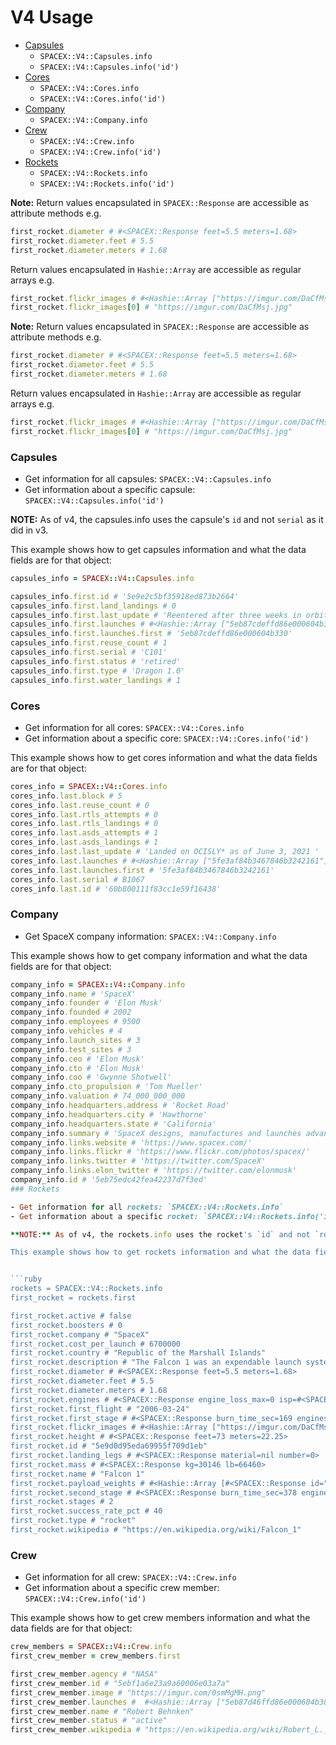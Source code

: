 # V4 Usage
- [Capsules](#capsules)
  - `SPACEX::V4::Capsules.info`
  - `SPACEX::V4::Capsules.info('id')`
- [Cores](#cores)
  - `SPACEX::V4::Cores.info`
  - `SPACEX::V4::Cores.info('id')`
- [Company](#company)
  - `SPACEX::V4::Company.info`
- [Crew](#crew)
  - `SPACEX::V4::Crew.info`
  - `SPACEX::V4::Crew.info('id')`
- [Rockets](#rockets)
  - `SPACEX::V4::Rockets.info`
  - `SPACEX::V4::Rockets.info('id')`

**Note:**
Return values encapsulated in `SPACEX::Response` are accessible as attribute methods e.g.

```ruby
first_rocket.diameter # #<SPACEX::Response feet=5.5 meters=1.68>
first_rocket.diameter.feet # 5.5
first_rocket.diameter.meters # 1.68
```

Return values encapsulated in `Hashie::Array` are accessible as regular arrays e.g.

```ruby
first_rocket.flickr_images # #<Hashie::Array ["https://imgur.com/DaCfMsj.jpg", "https://imgur.com/azYafd8.jpg"]>
first_rocket.flickr_images[0] # "https://imgur.com/DaCfMsj.jpg"
```

**Note:**
Return values encapsulated in `SPACEX::Response` are accessible as attribute methods e.g.
```ruby
first_rocket.diameter # #<SPACEX::Response feet=5.5 meters=1.68>
first_rocket.diameter.feet # 5.5
first_rocket.diameter.meters # 1.68
```
Return values encapsulated in `Hashie::Array` are accessible as regular arrays e.g.
```ruby
first_rocket.flickr_images # #<Hashie::Array ["https://imgur.com/DaCfMsj.jpg", "https://imgur.com/azYafd8.jpg"]>
first_rocket.flickr_images[0] # "https://imgur.com/DaCfMsj.jpg"
```

### Capsules

- Get information for all capsules: `SPACEX::V4::Capsules.info`
- Get information about a specific capsule: `SPACEX::V4::Capsules.info('id')`

**NOTE:** As of v4, the capsules.info uses the capsule's `id` and not `serial` as it did in v3.


This example shows how to get capsules information and what the data fields are for that object:

```ruby
capsules_info = SPACEX::V4::Capsules.info

capsules_info.first.id # '5e9e2c5bf35918ed873b2664'
capsules_info.first.land_landings # 0
capsules_info.first.last_update # 'Reentered after three weeks in orbit'
capsules_info.first.launches # #<Hashie::Array ["5eb87cdeffd86e000604b330"]>
capsules_info.first.launches.first # '5eb87cdeffd86e000604b330'
capsules_info.first.reuse_count # 1
capsules_info.first.serial # 'C101'
capsules_info.first.status # 'retired'
capsules_info.first.type # 'Dragon 1.0'
capsules_info.first.water_landings # 1
```

### Cores

- Get information for all cores: `SPACEX::V4::Cores.info`
- Get information about a specific core: `SPACEX::V4::Cores.info('id')`

This example shows how to get cores information and what the data fields are for that object:

```ruby
cores_info = SPACEX::V4::Cores.info
cores_info.last.block # 5
cores_info.last.reuse_count # 0
cores_info.last.rtls_attempts # 0
cores_info.last.rtls_landings # 0
cores_info.last.asds_attempts # 1
cores_info.last.asds_landings # 1
cores_info.last.last_update # 'Landed on OCISLY* as of June 3, 2021 '
cores_info.last.launches # #<Hashie::Array ["5fe3af84b3467846b3242161"]>
cores_info.last.launches.first # '5fe3af84b3467846b3242161'
cores_info.last.serial # B1067
cores_info.last.id # '60b800111f83cc1e59f16438'
```

### Company

- Get SpaceX company information: `SPACEX::V4::Company.info`

This example shows how to get company information and what the data fields are for that object:

```ruby
company_info = SPACEX::V4::Company.info
company_info.name # 'SpaceX'
company_info.founder # 'Elon Musk'
company_info.founded # 2002
company_info.employees # 9500
company_info.vehicles # 4
company_info.launch_sites # 3
company_info.test_sites # 3
company_info.ceo # 'Elon Musk'
company_info.cto # 'Elon Musk'
company_info.coo # 'Gwynne Shotwell'
company_info.cto_propulsion # 'Tom Mueller'
company_info.valuation # 74_000_000_000
company_info.headquarters.address # 'Rocket Road'
company_info.headquarters.city # 'Hawthorne'
company_info.headquarters.state # 'California'
company_info.summary # 'SpaceX designs, manufactures and launches advanced rockets and spacecraft. The company was founded in 2002 to revolutionize space technology, with the ultimate goal of enabling people to live on other planets.'
company_info.links.website # 'https://www.spacex.com/'
company_info.links.flickr # 'https://www.flickr.com/photos/spacex/'
company_info.links.twitter # 'https://twitter.com/SpaceX'
company_info.links.elon_twitter # 'https://twitter.com/elonmusk'
company_info.id # '5eb75edc42fea42237d7f3ed'
### Rockets

- Get information for all rockets: `SPACEX::V4::Rockets.info`
- Get information about a specific rocket: `SPACEX::V4::Rockets.info('id')`

**NOTE:** As of v4, the rockets.info uses the rocket's `id` and not `rocket_id` as it did in v3.

This example shows how to get rockets information and what the data fields are for that object:


```ruby
rockets = SPACEX::V4::Rockets.info
first_rocket = rockets.first

first_rocket.active # false
first_rocket.boosters # 0
first_rocket.company # "SpaceX"
first_rocket.cost_per_launch # 6700000
first_rocket.country # "Republic of the Marshall Islands"
first_rocket.description # "The Falcon 1 was an expendable launch system privately developed and manufactured by SpaceX during 2006-2009. On 28 September 2008, Falcon 1 became the first privately-developed liquid-fuel launch vehicle to go into orbit around the Earth."
first_rocket.diameter # #<SPACEX::Response feet=5.5 meters=1.68>
first_rocket.diameter.feet # 5.5
first_rocket.diameter.meters # 1.68
first_rocket.engines # #<SPACEX::Response engine_loss_max=0 isp=#<SPACEX::Response sea_level=267 vacuum=304> layout="single" number=1 propellant_1="liquid oxygen" propellant_2="RP-1 kerosene" thrust_sea_level=#<SPACEX::Response kN=420 lbf=94000> thrust_to_weight=96 thrust_vacuum=#<SPACEX::Response kN=480 lbf=110000> type="merlin" version="1C">
first_rocket.first_flight # "2006-03-24"
first_rocket.first_stage # #<SPACEX::Response burn_time_sec=169 engines=1 fuel_amount_tons=44.3 reusable=false thrust_sea_level=#<SPACEX::Response kN=420 lbf=94000> thrust_vacuum=#<SPACEX::Response kN=480 lbf=110000>>
first_rocket.flickr_images # #<Hashie::Array ["https://imgur.com/DaCfMsj.jpg", "https://imgur.com/azYafd8.jpg"]>
first_rocket.height # #<SPACEX::Response feet=73 meters=22.25>
first_rocket.id # "5e9d0d95eda69955f709d1eb"
first_rocket.landing_legs # #<SPACEX::Response material=nil number=0>
first_rocket.mass # #<SPACEX::Response kg=30146 lb=66460>
first_rocket.name # "Falcon 1"
first_rocket.payload_weights # #<Hashie::Array [#<SPACEX::Response id="leo" kg=450 lb=992 name="Low Earth Orbit">]>
first_rocket.second_stage # #<SPACEX::Response burn_time_sec=378 engines=1 fuel_amount_tons=3.38 payloads=#<SPACEX::Response composite_fairing=#<SPACEX::Response diameter=#<SPACEX::Response feet=4.9 meters=1.5> height=#<SPACEX::Response feet=11.5 meters=3.5>> option_1="composite fairing"> reusable=false thrust=#<SPACEX::Response kN=31 lbf=7000>>
first_rocket.stages # 2
first_rocket.success_rate_pct # 40
first_rocket.type # "rocket"
first_rocket.wikipedia # "https://en.wikipedia.org/wiki/Falcon_1"
```

### Crew
- Get information for all crew: `SPACEX::V4::Crew.info`
- Get information about a specific crew member: `SPACEX::V4::Crew.info('id')`

 This example shows how to get crew members information and what the data fields are for that object:

 ```ruby
crew_members = SPACEX::V4::Crew.info
first_crew_member = crew_members.first

first_crew_member.agency # "NASA"
first_crew_member.id # "5ebf1a6e23a9a60006e03a7a"
first_crew_member.image # "https://imgur.com/0smMgMH.png"
first_crew_member.launches #  #<Hashie::Array ["5eb87d46ffd86e000604b388"]>
first_crew_member.name # "Robert Behnken"
first_crew_member.status # "active"
first_crew_member.wikipedia # "https://en.wikipedia.org/wiki/Robert_L._Behnken"
```
